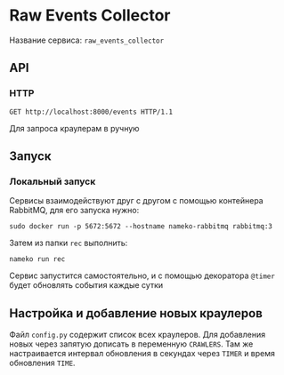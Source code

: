 # Raw Events Collector

Название сервиса: `raw_events_collector`

## API
### HTTP
```
GET http://localhost:8000/events HTTP/1.1
```
Для запроса краулерам в ручную

## Запуск
### Локальный запуск
Сервисы взаимодействуют друг с другом с помощью контейнера RabbitMQ, для его запуска нужно:
```
sudo docker run -p 5672:5672 --hostname nameko-rabbitmq rabbitmq:3
```
Затем из папки `rec` выполнить:
```
nameko run rec
```
Сервис запустится самостоятельно, и с помощью декоратора `@timer` будет обновлять события каждые сутки
## Настройка и добавление новых краулеров
Файл `config.py` содержит список всех краулеров. Для добавления новых через запятую дописать в переменную `CRAWLERS`.
Там же настраивается интервал обновления в секундах через `TIMER` и время обновления `TIME`.
